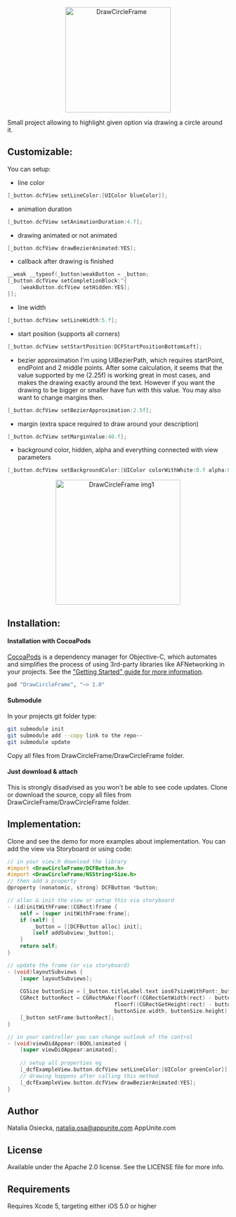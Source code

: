 <p align="center" ><img src="https://raw.github.com/natalia-osa/DrawCircleFrame/master/ReadmeImages/Demo.gif" alt="DrawCircleFrame" title="DrawCircleFrame" height="240"></p>

Small project allowing to highlight given option via drawing a circle around it. 

## Customizable:
You can setup:
- line color
```objective-c
[_button.dcfView setLineColor:[UIColor blueColor]];
```
- animation duration
```objective-c
[_button.dcfView setAnimationDuration:4.f];
```
- drawing animated or not animated
```objective-c
[_button.dcfView drawBezierAnimated:YES];
```
- callback after drawing is finished
```objective-c
__weak __typeof(_button)weakButton = _button;
[_button.dcfView setCompletionBlock:^{
    [weakButton.dcfView setHidden:YES];
}];
```
- line width
```objective-c
[_button.dcfView setLineWidth:5.f];
```
- start position (supports all corners)
```objective-c
[_button.dcfView setStartPosition:DCFStartPositionBottomLeft];
```
- bezier approximation
I'm using UIBezierPath, which requires startPoint, endPoint and 2 middle points. After some calculation, it seems that the value supported by me (2.25f) is working great in most cases, and makes the drawing exactly around the text. However if you want the drawing to be bigger or smaller have fun with this value. You may also want to change margins then.
```objective-c
[_button.dcfView setBezierApproximation:2.5f];
```
- margin (extra space required to draw around your description)
```objective-c
[_button.dcfView setMarginValue:40.f];
```
- background color, hidden, alpha and everything connected with view parameters
```objective-c
[_button.dcfView setBackgroundColor:[UIColor colorWithWhite:0.f alpha:0.3f]];
```
<p align="center" ><img src="https://raw.github.com/natalia-osa/DrawCircleFrame/master/ReadmeImages/Fullscreen.png" alt="DrawCircleFrame img1" title="Main photo" height="284"></p>

## Installation:
#### Installation with CocoaPods
[CocoaPods](http://cocoapods.org) is a dependency manager for Objective-C, which automates and simplifies the process of using 3rd-party libraries like AFNetworking in your projects. See the ["Getting Started" guide for more information](https://github.com/AFNetworking/AFNetworking/wiki/Getting-Started-with-AFNetworking).
```ruby
pod "DrawCircleFrame", "~> 1.0"
```
#### Submodule
In your projects git folder type:
```bash
git submodule init
git submodule add --copy link to the repo--
git submodule update
```
Copy all files from DrawCircleFrame/DrawCircleFrame folder.
#### Just download & attach
This is strongly disadvised as you won't be able to see code updates. Clone or download the source, copy all files from DrawCircleFrame/DrawCircleFrame folder.

## Implementation:
Clone and see the demo for more examples about implementation. You can add the view via Storyboard or using code:
```objective-c
// in your view.h download the library
#import <DrawCircleFrame/DCFButton.h>
#import <DrawCircleFrame/NSString+Size.h>
// then add a property
@property (nonatomic, strong) DCFButton *button;

// alloc & init the view or setup this via storyboard
- (id)initWithFrame:(CGRect)frame {
    self = [super initWithFrame:frame];
    if (self) {
        _button = [[DCFButton alloc] init];
        [self addSubview:_button];
    }
    return self;
}

// update the frame (or via storyboard)
- (void)layoutSubviews {
    [super layoutSubviews];
    
    CGSize buttonSize = [_button.titleLabel.text ios67sizeWithFont:_button.titleLabel.font constrainedToSize:CGSizeMake(300.f, 200.f)];
    CGRect buttonRect = CGRectMake(floorf((CGRectGetWidth(rect) - buttonSize.width) / 2.f), 
                                  floorf((CGRectGetHeight(rect) - buttonSize.height) / 2.f), 
                                  buttonSize.width, buttonSize.height);
	[_button setFrame:buttonRect];
}

// in your controller you can change outlook of the control
- (void)viewDidAppear:(BOOL)animated {
    [super viewDidAppear:animated];
    
	// setup all properties eg
    [_dcfExampleView.button.dcfView setLineColor:[UIColor greenColor]];
	// drawing happens after calling this method
    [_dcfExampleView.button.dcfView drawBezierAnimated:YES];
}
```
## Author

Natalia Osiecka, natalia.osa@appunite.com
AppUnite.com

## License

Available under the Apache 2.0 license. See the LICENSE file for more info.

## Requirements

Requires Xcode 5, targeting either iOS 5.0 or higher
